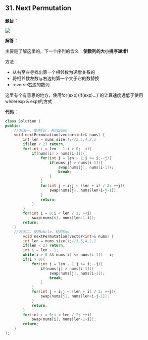 ## 31. Next Permutation

**题目：**

![](http://cdn.zergzerg.cn/2018-10-30leet_31.png)

**解答：**

主要是了解这里的，下一个序列的含义：**使数列的大小排序递增1**

方法：

* 从右至左寻找出第一个相邻数为递增关系的
* 将相邻数左数与右边的第一个大于它的数替换
* reverse右边的数列

这里有个有意思的地方，使用for(exp){if(exp)...}`的计算速度远低于使用while(exp & exp)的方式

**代码：**

```cpp
class Solution {
public:
    //方法一，使用for，耗时20ms
    void nextPermutation(vector<int>& nums) {
        int len = nums.size();//3,5,4,2,1
        if(len < 2) return;
        for(int i = len - 1;i > 0;--i){
            if(nums[i] > nums[i-1]){
                for(int j = len - 1;j >= i;--j){
                    if(nums[j] > nums[i-1]){
                        swap(nums[j], nums[i-1]);
                        break;
                    }
                }
                for(int j = i;j < (len + i) / 2; ++j){
                    swap(nums[j], nums[len+i-j-1]);
                }
                return;
            }
        }
        for(int i = 0;i < len / 2; ++i)
            swap(nums[i], nums[len-1-i]);
        return;
    }
    //方法二，使用while，耗时8ms
        void nextPermutation(vector<int>& nums) {
        int len = nums.size();//3,5,4,2,1
        if(len < 2) return;
        int i = len - 1;
        while(i > 0 && nums[i] <= nums[i-1]) --i;
        if(i > 0){
            for(int j = len - 1;j >= i;--j){
                if(nums[j] > nums[i-1]){
                    swap(nums[j], nums[i-1]);
                    break;
                }
            }
            for(int j = i;j < (len + i) / 2; ++j){
                swap(nums[j], nums[len+i-j-1]);
            }
            return;
        }
        for(int i = 0;i < len / 2; ++i)
            swap(nums[i], nums[len-1-i]);
        return;
    }
};
```

